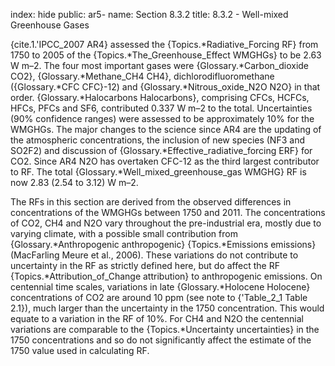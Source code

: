 index: hide
public: ar5-
name: Section 8.3.2
title: 8.3.2 - Well-mixed Greenhouse Gases

{cite.1.'IPCC_2007 AR4} assessed the {Topics.*Radiative_Forcing RF} from 1750 to 2005 of the {Topics.*The_Greenhouse_Effect WMGHGs} to be 2.63 W m–2. The four most important gases were {Glossary.*Carbon_dioxide CO2}, {Glossary.*Methane_CH4 CH4}, dichlorodifluoromethane ({Glossary.*CFC CFC}-12) and {Glossary.*Nitrous_oxide_N2O N2O} in that order. {Glossary.*Halocarbons Halocarbons}, comprising CFCs, HCFCs, HFCs, PFCs and SF6, contributed 0.337 W m–2 to the total. Uncertainties (90% confidence ranges) were assessed to be approximately 10% for the WMGHGs. The major changes to the science since AR4 are the updating of the atmospheric concentrations, the inclusion of new species (NF3 and SO2F2) and discussion of {Glossary.*Effective_radiative_forcing ERF} for CO2. Since AR4 N2O has overtaken CFC-12 as the third largest contributor to RF. The total {Glossary.*Well_mixed_greenhouse_gas WMGHG} RF is now 2.83 (2.54 to 3.12) W m–2.

The RFs in this section are derived from the observed differences in concentrations of the WMGHGs between 1750 and 2011. The concentrations of CO2, CH4 and N2O vary throughout the pre-industrial era, mostly due to varying climate, with a possible small contribution from {Glossary.*Anthropogenic anthropogenic} {Topics.*Emissions emissions} (MacFarling Meure et al., 2006). These variations do not contribute to uncertainty in the RF as strictly defined here, but do affect the RF {Topics.*Attribution_of_Change attribution} to anthropogenic emissions. On centennial time scales, variations in late {Glossary.*Holocene Holocene} concentrations of CO2 are around 10 ppm (see note to {'Table_2_1 Table 2.1}), much larger than the uncertainty in the 1750 concentration. This would equate to a variation in the RF of 10%. For CH4 and N2O the centennial variations are comparable to the {Topics.*Uncertainty uncertainties} in the 1750 concentrations and so do not significantly affect the estimate of the 1750 value used in calculating RF.
